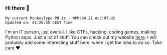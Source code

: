 ### Hi there 👋
<!-- PB START -->
```
My current MonkeyType PB is - WPM:94.21 Acc:97.42
Updated on: 01:20:55 CEST Time
```
<!-- PB END -->
I'm an IT person, just overall. I like CTFs, hacking, coding games, making Python apps. Just a lot of stuff.
You can check out my website [here](https://skill3472.github.io/).
I will probably add some interesting stuff here, when I get the idea to do so. Take care ❤️
